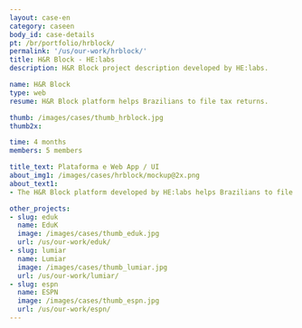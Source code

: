 ```yaml
---
layout: case-en
category: caseen
body_id: case-details
pt: /br/portfolio/hrblock/
permalink: '/us/our-work/hrblock/'
title: H&R Block - HE:labs
description: H&R Block project description developed by HE:labs.

name: H&R Block
type: web
resume: H&R Block platform helps Brazilians to file tax returns.

thumb: /images/cases/thumb_hrblock.jpg
thumb2x:

time: 4 months
members: 5 members

title_text: Plataforma e Web App / UI
about_img1: /images/cases/hrblock/mockup@2x.png
about_text1:
- The H&R Block platform developed by HE:labs helps Brazilians to file tax returns in a simpler, quicker and safer way.

other_projects:
- slug: eduk
  name: EduK
  image: /images/cases/thumb_eduk.jpg
  url: /us/our-work/eduk/
- slug: lumiar
  name: Lumiar
  image: /images/cases/thumb_lumiar.jpg
  url: /us/our-work/lumiar/
- slug: espn
  name: ESPN
  image: /images/cases/thumb_espn.jpg
  url: /us/our-work/espn/
---
```

